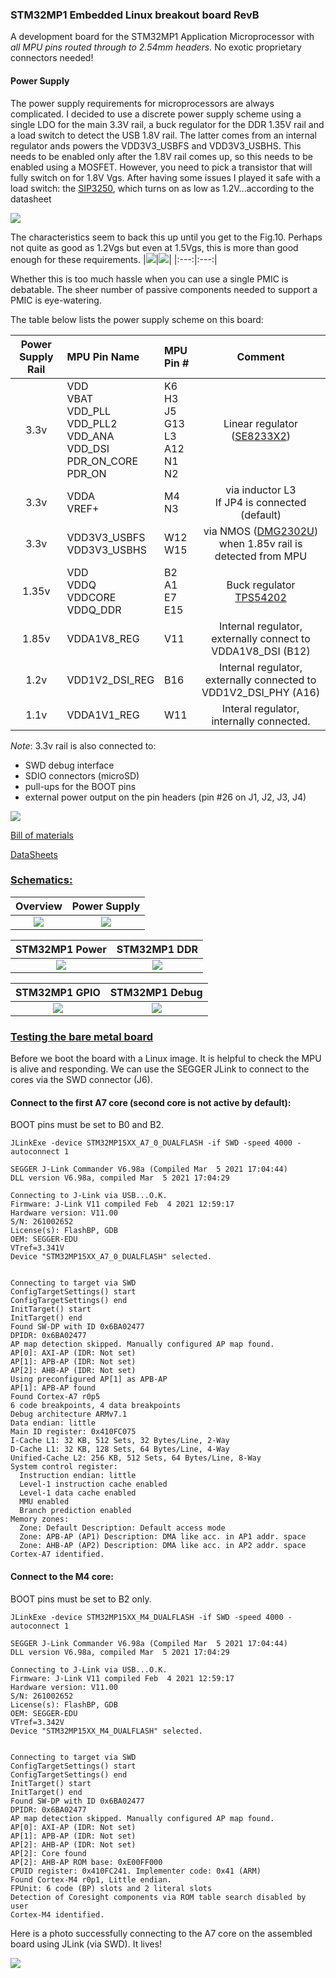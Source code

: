 ### STM32MP1 Embedded Linux breakout board RevB

A development board for the STM32MP1 Application Microprocessor with *all MPU pins routed through to 2.54mm headers.* No exotic proprietary connectors needed!

#### Power Supply

The power supply requirements for microprocessors are always complicated. I decided to use a discrete power supply scheme using a single LDO for the main 3.3V rail, a buck regulator for the DDR 1.35V rail and a load switch to detect the USB 1.8V rail. The latter comes from an internal regulator ands powers the VDD3V3_USBFS and VDD3V3_USBHS. This needs to be enabled only after the 1.8V rail comes up, so this needs to be enabled using a MOSFET. However, you need to pick a transistor that will fully switch on for 1.8V Vgs. After having some issues I played it safe with a load switch: the [SIP3250](https://www.mouser.co.uk/datasheet/2/427/sip32508-1763863.pdf), which turns on as low as 1.2V...according to the datasheet

![](STM32MP1_TestBoard_RevB/doc/datasheets/PWR/SIP3250_2.png)

The characteristics seem to back this up until you get to the Fig.10. Perhaps not quite as good as 1.2Vgs but even at 1.5Vgs, this is more than good enough for these requirements.
|![](STM32MP1_TestBoard_RevB/doc/datasheets/PWR/SIP3250_1.png)|![](STM32MP1_TestBoard_RevB/doc/datasheets/PWR/SIP3250_3.png)|
|:---:|:---:|



Whether this is too much hassle when you can use a single PMIC is debatable. The sheer number of passive components needed to support a PMIC is eye-watering. 

The table below lists the power supply scheme on this board:

|Power Supply Rail|MPU Pin Name|MPU Pin #|Comment|
|:---:|:---|:---|:---:|
|3.3v|VDD<br>VBAT<br>VDD_PLL <br>VDD_PLL2<br>VDD_ANA<br>VDD_DSI<br>PDR_ON_CORE<br>PDR_ON|K6<br>H3<br>J5<br>G13<br>L3<br>A12<br>N1<br>N2|Linear regulator ([SE8233X2](https://datasheet.lcsc.com/szlcsc/1912111437_Seaward-Elec-SE8233X2_C437587.pdf))|
|3.3v|VDDA<br>VREF+|M4<br>N3|via inductor L3<br>If JP4 is connected (default)|
|3.3v|VDD3V3_USBFS<br>VDD3V3_USBHS|W12<br>W15|via NMOS ([DMG2302U](https://datasheet.octopart.com/DMG2302U-7-Diodes-Inc.-datasheet-103571615.pdf)) when 1.85v rail is detected from MPU
|1.35v|VDD<br>VDDQ<br>VDDCORE<br>VDDQ_DDR|B2<br>A1<br>E7<br>E15|Buck regulator [TPS54202](http://www.ti.com/lit/ds/symlink/tps54202.pdf)
|1.85v|VDDA1V8_REG|V11|Internal regulator, externally connect to VDDA1V8_DSI (B12)
|1.2v|VDD1V2_DSI_REG|B16|Internal regulator, externally connected to VDD1V2_DSI_PHY (A16)
|1.1v|VDDA1V1_REG|W11|Interal regulator, internally connected.|

*Note*: 3.3v rail is also connected to:
- SWD debug interface
- SDIO connectors (microSD)
- pull-ups for the BOOT pins
- external power output on the pin headers (pin #26 on J1, J2, J3, J4)

![](STM32MP1_TestBoard_RevB/doc/layout_render/STM32MP1_TestBoard_Front.png)

[Bill of materials](STM32MP1_TestBoard_RevB/doc/bom/STM32MP1_TestBoard_RevB.csv)

[DataSheets](STM32MP1_TestBoard_RevB/doc/datasheets)

### <U>Schematics:</U>

|Overview|Power Supply|
|:---:|:---:|
![](STM32MP1_TestBoard_RevB/doc/schema/svg/STM32MP1_TestBoard_RevB.svg)|![](STM32MP1_TestBoard_RevB/doc/schema/svg/PSU-PSU.svg)|

|STM32MP1 Power|STM32MP1 DDR|
|:---:|:---:|
|![](STM32MP1_TestBoard_RevB/doc/schema/svg/Power_MPU-Power_MPU.svg)|![](STM32MP1_TestBoard_RevB/doc/schema/svg/DDR-DDR.svg)|

|STM32MP1 GPIO|STM32MP1 Debug|
|:---:|:---:|
|![](STM32MP1_TestBoard_RevB/doc/schema/svg/GPIO-GPIO.svg)|![](STM32MP1_TestBoard_RevB/doc/schema/svg/SWD10_Conn-DebugInterface1-sheet606FAC28.svg)|

### <U>Testing the bare metal board</U>

Before we boot the board with a Linux image. It is helpful to check the MPU is alive and responding. We can use the SEGGER JLink to connect to the cores via the SWD connector (J6). 

#### Connect to the first A7 core (second core is not active by default):
BOOT pins  must be set to B0 and B2.
```
JLinkExe -device STM32MP15XX_A7_0_DUALFLASH -if SWD -speed 4000 -autoconnect 1
```

```
SEGGER J-Link Commander V6.98a (Compiled Mar  5 2021 17:04:44)
DLL version V6.98a, compiled Mar  5 2021 17:04:29

Connecting to J-Link via USB...O.K.
Firmware: J-Link V11 compiled Feb  4 2021 12:59:17
Hardware version: V11.00
S/N: 261002652
License(s): FlashBP, GDB
OEM: SEGGER-EDU
VTref=3.341V
Device "STM32MP15XX_A7_0_DUALFLASH" selected.


Connecting to target via SWD
ConfigTargetSettings() start
ConfigTargetSettings() end
InitTarget() start
InitTarget() end
Found SW-DP with ID 0x6BA02477
DPIDR: 0x6BA02477
AP map detection skipped. Manually configured AP map found.
AP[0]: AXI-AP (IDR: Not set)
AP[1]: APB-AP (IDR: Not set)
AP[2]: AHB-AP (IDR: Not set)
Using preconfigured AP[1] as APB-AP
AP[1]: APB-AP found
Found Cortex-A7 r0p5
6 code breakpoints, 4 data breakpoints
Debug architecture ARMv7.1
Data endian: little
Main ID register: 0x410FC075
I-Cache L1: 32 KB, 512 Sets, 32 Bytes/Line, 2-Way
D-Cache L1: 32 KB, 128 Sets, 64 Bytes/Line, 4-Way
Unified-Cache L2: 256 KB, 512 Sets, 64 Bytes/Line, 8-Way
System control register:
  Instruction endian: little
  Level-1 instruction cache enabled
  Level-1 data cache enabled
  MMU enabled
  Branch prediction enabled
Memory zones:
  Zone: Default Description: Default access mode
  Zone: APB-AP (AP1) Description: DMA like acc. in AP1 addr. space
  Zone: AHB-AP (AP2) Description: DMA like acc. in AP2 addr. space
Cortex-A7 identified.

```

#### Connect to the M4 core:
BOOT pins  must be set to B2 only.
```
JLinkExe -device STM32MP15XX_M4_DUALFLASH -if SWD -speed 4000 -autoconnect 1
```

```
SEGGER J-Link Commander V6.98a (Compiled Mar  5 2021 17:04:44)
DLL version V6.98a, compiled Mar  5 2021 17:04:29

Connecting to J-Link via USB...O.K.
Firmware: J-Link V11 compiled Feb  4 2021 12:59:17
Hardware version: V11.00
S/N: 261002652
License(s): FlashBP, GDB
OEM: SEGGER-EDU
VTref=3.342V
Device "STM32MP15XX_M4_DUALFLASH" selected.


Connecting to target via SWD
ConfigTargetSettings() start
ConfigTargetSettings() end
InitTarget() start
InitTarget() end
Found SW-DP with ID 0x6BA02477
DPIDR: 0x6BA02477
AP map detection skipped. Manually configured AP map found.
AP[0]: AXI-AP (IDR: Not set)
AP[1]: APB-AP (IDR: Not set)
AP[2]: AHB-AP (IDR: Not set)
AP[2]: Core found
AP[2]: AHB-AP ROM base: 0xE00FF000
CPUID register: 0x410FC241. Implementer code: 0x41 (ARM)
Found Cortex-M4 r0p1, Little endian.
FPUnit: 6 code (BP) slots and 2 literal slots
Detection of Coresight components via ROM table search disabled by user
Cortex-M4 identified.

```


Here is a photo successfully connecting to the A7 core on the assembled board using JLink (via SWD). It lives!

![](STM32MP1_TestBoard_RevB/doc/photos/STM32MP1_A7_boot.jpg)

